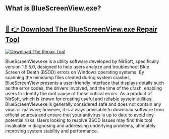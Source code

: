 ## What is BlueScreenView.exe? 

# <h2><a href="https://exedetect.com/download.php?BlueScreenView.exe">🔗 👉 Download The BlueScreenView.exe Repair Tool</a></h2>

[![Download The Repair Tool](https://exedetect.com/download-button.jpg)](https://exedetect.com/download.php?BlueScreenView.exe)

BlueScreenView.exe is a utility software developed by NirSoft, specifically version 1.5.5.0, designed to help users analyze and troubleshoot Blue Screen of Death (BSOD) errors on Windows operating systems. By scanning the minidump files created during system crashes, BlueScreenView presents a user-friendly interface that displays details such as the error codes, the drivers involved, and the time of the crash, enabling users to identify the root cause of these critical errors. As a product of NirSoft, which is known for creating useful and reliable system utilities, BlueScreenView.exe is generally considered safe and does not contain any virus or malware; however, it is always advisable to download software from official sources and ensure that your antivirus is up to date to avoid any potential risks. Users looking to resolve BSOD issues may find this tool invaluable in diagnosing and addressing underlying problems, ultimately improving system stability and performance.